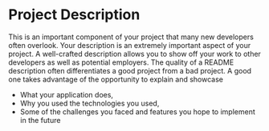 # Project Description

This is an important component of your project that many new developers often overlook.
Your description is an extremely important aspect of your project. A well-crafted description 
allows you to show off your work to other developers as well as potential employers.
The quality of a README description often differentiates a good project from a bad project. 
A good one takes advantage of the opportunity to explain and showcase

- What your application does,
- Why you used the technologies you used,
- Some of the challenges you faced and features you hope to implement in the future
